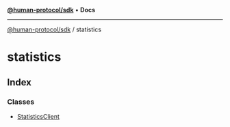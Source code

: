 [**@human-protocol/sdk**](../README.md) • **Docs**

***

[@human-protocol/sdk](../modules.md) / statistics

# statistics

## Index

### Classes

- [StatisticsClient](classes/StatisticsClient.md)
